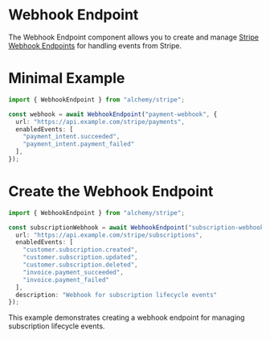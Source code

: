 # Webhook Endpoint

The Webhook Endpoint component allows you to create and manage [Stripe Webhook Endpoints](https://stripe.com/docs/webhooks) for handling events from Stripe.

# Minimal Example

```ts
import { WebhookEndpoint } from "alchemy/stripe";

const webhook = await WebhookEndpoint("payment-webhook", {
  url: "https://api.example.com/stripe/payments",
  enabledEvents: [
    "payment_intent.succeeded",
    "payment_intent.payment_failed"
  ],
});
```

# Create the Webhook Endpoint

```ts
import { WebhookEndpoint } from "alchemy/stripe";

const subscriptionWebhook = await WebhookEndpoint("subscription-webhook", {
  url: "https://api.example.com/stripe/subscriptions",
  enabledEvents: [
    "customer.subscription.created",
    "customer.subscription.updated",
    "customer.subscription.deleted",
    "invoice.payment_succeeded",
    "invoice.payment_failed"
  ],
  description: "Webhook for subscription lifecycle events"
});
```

This example demonstrates creating a webhook endpoint for managing subscription lifecycle events.